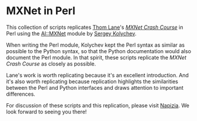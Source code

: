 # MXNet in Perl

This collection of scripts replicates [Thom Lane](https://medium.com/apache-mxnet/mxnet-gluon-in-60-minutes-3d49eccaf266)'s [_MXNet Crash Course_](https://beta.mxnet.io/guide/crash-course/index.html) in Perl using the [AI::MXNet](https://metacpan.org/pod/AI::MXNet) module by [Sergey Kolychev](http://blogs.perl.org/users/sergey_kolychev/).

When writing the Perl module, Kolychev kept the Perl syntax as similar as possible to the Python syntax, so that the Python documentation would also document the Perl module.  In that spirit, these scripts replicate the _MXNet Crash Course_ as closely as possible.

Lane's work is worth replicating because it's an excellent introduction. And it's also worth replicating because replication highlights the similarities between the Perl and Python interfaces and draws attention to important differences.

For discussion of these scripts and this replication, please visit [Napizia](https://www.napizia.com/pages/mxnet/index.shtml).  We look forward to seeing you there!
